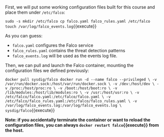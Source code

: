 First, we will put some working configuration files built for this course and place them under `/etc/falco`:

`sudo -s
mkdir /etc/falco
cp falco.yaml falco_rules.yaml /etc/falco
touch /var/log/falco_events.log`{{execute}}

As you can guess:

- `falco.yaml` configures the Falco service
- `falco_rules.yaml` contains the threat detection patterns
- `falco_events.log` will be used as the events log file.

Then, we can pull and launch the Falco container, mounting the configuration files we defined previously:

`docker pull sysdig/falco
docker run -d --name falco --privileged \
  -v /var/run/docker.sock:/host/var/run/docker.sock \
  -v /dev:/host/dev \
  -v /proc:/host/proc:ro \
  -v /boot:/host/boot:ro \
  -v /lib/modules:/host/lib/modules:ro \
  -v /usr:/host/usr:ro \
  -v /etc/falco/falco.yaml:/etc/falco/falco.yaml \
  -v /etc/falco/falco_rules.yaml:/etc/falco/falco_rules.yaml \
  -v /var/log/falco_events.log:/var/log/falco_events.log \
  sysdig/falco`{{execute}}

**Note: if you accidentally terminate the container or want to reload the configuration files, you can always `docker restart falco`{{execute}} from the host.**
